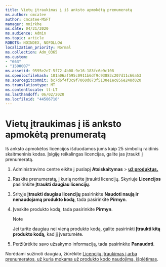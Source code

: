 ```yaml
---
title: Vietų įtraukimas į iš anksto apmokėtą prenumeratą
ms.author: cmcatee
author: cmcatee-MSFT
manager: mnirkhe
ms.date: 04/21/2020
ms.audience: Admin
ms.topic: article
ROBOTS: NOINDEX, NOFOLLOW
localization_priority: Normal
ms.collection: Adm_O365
ms.custom:
- "663"
- "1500007"
ms.assetid: 9595e2e7-5f72-4b08-9e16-183fc6e9c108
ms.openlocfilehash: 101a06af595c0911b6df9c93883c207d11c66a53
ms.sourcegitcommit: bc7d6f4f3c9f7060d073f5130e1ec856e248d020
ms.translationtype: MT
ms.contentlocale: lt-LT
ms.lasthandoff: 06/02/2020
ms.locfileid: "44506710"
---
```

# <a name="add-seats-to-a-prepaid-subscription"></a>Vietų įtraukimas į iš anksto apmokėtą prenumeratą

Iš anksto apmokėtos licencijos išduodamos jums kaip 25 simbolių raidinis skaitmeninis kodas. Įsigiję reikalingas licencijas, galite jas įtraukti į prenumeratą. 

1. Administravimo centre eikite į puslapį **Atsiskaitymas**  >  **[už produktus.](https://go.microsoft.com/fwlink/p/?linkid=842054)**

2. Raskite prenumeratą, į kurią norite įtraukti licencijų. Skyriuje **Licencijos** pasirinkite **Įtraukti daugiau licencijų**.

3. Srityje **Įtraukti daugiau licencijų** pasirinkite **Naudoti naują ir nenaudojamą produkto kodą**, tada pasirinkite **Pirmyn**.

4. Įveskite produkto kodą, tada pasirinkite **Pirmyn**.

    > [!NOTE]
    > Jei turite daugiau nei vieną produkto kodą, galite pasirinkti **Įtraukti kitą produkto kodą,** kad jį įvestumėte.

5. Peržiūrėkite savo užsakymo informaciją, tada pasirinkite **Panaudoti**.

Norėdami sužinoti daugiau, žiūrėkite [Licencijų įtraukimas į arba prenumeratos, už kurią mokama už produkto kodo naudojimą, išplėtimas](https://docs.microsoft.com/microsoft-365/commerce/licenses/add-licenses-using-product-key).